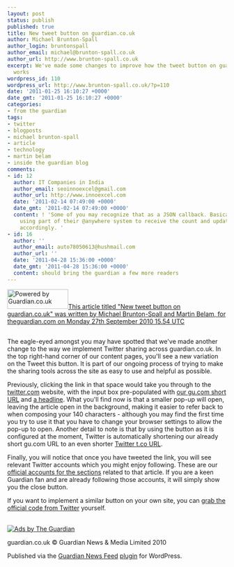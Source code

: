 ```yaml
---
layout: post
status: publish
published: true
title: New tweet button on guardian.co.uk
author: Michael Brunton-Spall
author_login: bruntonspall
author_email: michael@brunton-spall.co.uk
author_url: http://www.brunton-spall.co.uk
excerpt: We've made some changes to improve how the tweet button on guardian.co.uk
  works
wordpress_id: 110
wordpress_url: http://www.brunton-spall.co.uk/?p=110
date: '2011-01-25 16:10:27 +0000'
date_gmt: '2011-01-25 16:10:27 +0000'
categories:
- from the guardian
tags:
- twitter
- blogposts
- michael brunton-spall
- article
- technology
- martin belam
- inside the guardian blog
comments:
- id: 12
  author: IT Companies in India
  author_email: seoinnoexcel@gmail.com
  author_url: http://www.innoexcel.com
  date: '2011-02-14 07:49:00 +0000'
  date_gmt: '2011-02-14 07:49:00 +0000'
  content: ! 'Some of you may recognize that as a JSON callback. Basically, they’re
    using part of their @anywhere system to receive the count and update the button
    accordingly. '
- id: 16
  author: ''
  author_email: auto78050613@hushmail.com
  author_url: ''
  date: '2011-04-28 15:36:00 +0000'
  date_gmt: '2011-04-28 15:36:00 +0000'
  content: should bring the guardian a few more readers
---
```

<p><!-- GUARDIAN WATERMARK -->
<p><a href="http://www.theguardian.com/help/insideguardian/2010/sep/27/twitter-share-button"><img class="alignright" src="http://image.guardian.co.uk/sys-images/Guardian/Pix/pictures/2010/03/01/poweredbyguardianBLACK.png" alt="Powered by Guardian.co.uk" width="140" height="45" />This article titled "New tweet button on guardian.co.uk" was written by Michael Brunton-Spall and Martin Belam, for theguardian.com on Monday 27th September 2010 15.54 UTC</a></p>
<p><img src="http://hits.theguardian.com/b/ss/guardiangu-api/1/H.20.3/98867?ns=guardian&amp;pageName=New+tweet+button+on+guardian.co.uk+Article+1457611&amp;ch=Help&amp;c2=67197&amp;c4=Twitter+%28Technology%29%2CTechnology&amp;c3=theguardian.com&amp;c6=Michael+Brunton-Spall+and+Martin+Belam&amp;c7=10-Sep-27&amp;c8=1457611&amp;c9=Article" width="1" height="1" />
<!--more-->
<p>The eagle-eyed amongst you may have spotted that we've made another change to the way we implement Twitter sharing across guardian.co.uk. In the top right-hand corner of our content pages, you'll see a new variation on the Tweet this button. It is part of our ongoing process of trying to make the sharing tools across the site as easy to use and helpful as possible.</p>
<p>Previously, clicking the link in that space would take you through to the <a href="http://twitter.com/">twitter.com</a> website, with the input box pre-populated with <a href="http://www.guardian.co.uk/help/insideguardian/2010/may/05/twitter-short-urls">our gu.com short URL</a> and <a href="http://www.guardian.co.uk/help/insideguardian/2010/aug/26/tweet-this-headlines">a headline</a>. What you'll find now is that a smaller pop-up will open, leaving the article open in the background, making it easier to refer back to when composing your 140 characters - although you may find the first time you try to use it that you have to change your browser settings to allow the pop-up to open. Another detail to note is that by using the button as it is configured at the moment, Twitter is automatically shortening our already short gu.com URL to an even shorter <a href="http://support.twitter.com/groups/31-twitter-basics/topics/111-features/articles/109623-about-twitter-s-link-service-http-t-co">Twitter t.co URL</a>.</p>
<p>Finally, you will notice that once you have tweeted the link, you will see relevant Twitter accounts which you might enjoy following.  These are our <a href="http://www.guardian.co.uk/users/2009/may/07/find-us-on-twitter">official accounts for the sections</a> related to that article.  If you are a keen Guardian fan and are already following those accounts, it will simply show you the close button.  </p>
<p>If you want to implement a similar button on your own site, you can <a href="http://twitter.com/goodies/tweetbutton">grab the official code from Twitter</a> yourself.</p>
<div class="gu_advert">
<p>          <a href="http://oas.theguardian.com/RealMedia/ads/click_nx.ads/guardianapis.com/help/oas.html/@Bottom" rel="nofollow"><br />
              <img src="http://oas.theguardian.com/RealMedia/ads/adstream_nx.ads/guardianapis.com/help/oas.html/@Bottom" alt="Ads by The Guardian" /><br />
          </a></p></div>
<p><!-- Guardian Watermark: internal-code/content/367084354|2014-03-17T22:52:02Z|ee633e7bd307749f9f5ff08762411812a844b0ec -->
<p>guardian.co.uk &#169; Guardian News &amp; Media Limited 2010</p>
<p>Published via the <a href="http://www.guardian.co.uk/open-platform/news-feed-wordpress-plugin" target="_blank" title="Guardian plugin page">Guardian News Feed</a> <a href="http://wordpress.org/extend/plugins/the-guardian-news-feed/" target="_blank" title="Wordress plugin page">plugin</a> for WordPress.</p>
<p><!-- END GUARDIAN WATERMARK --></p>
